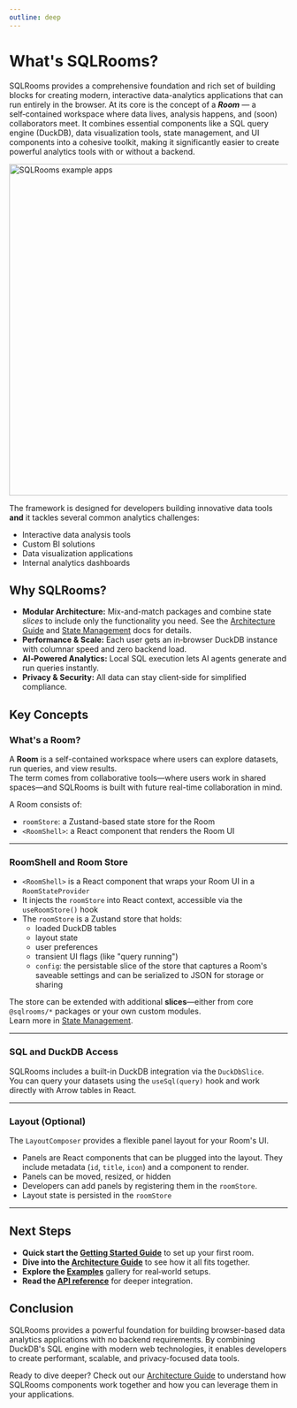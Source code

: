 ```yaml
---
outline: deep
---
```


# What's SQLRooms?

SQLRooms provides a comprehensive foundation and rich set of building blocks for creating modern, interactive data-analytics applications that can run entirely in the browser.
At its core is the concept of a **_Room_** — a self‑contained workspace where data lives, analysis happens, and (soon) collaborators meet. It combines essential components like a SQL query engine (DuckDB), data visualization tools, state management, and UI components into a cohesive toolkit, making it significantly easier to create powerful analytics tools with or without a backend.

<a href="/examples">
  <img src="/media/overview/collage.webp" alt="SQLRooms example apps" width=600>
</a>

The framework is designed for developers building innovative data tools **and** it tackles several common analytics challenges:

- Interactive data analysis tools
- Custom BI solutions
- Data visualization applications
- Internal analytics dashboards

## Why SQLRooms?

- **Modular Architecture:** Mix-and-match packages and combine state _slices_ to include only the functionality you need. See the [Architecture Guide](/architecture) and [State Management](/state-management) docs for details.
- **Performance & Scale:** Each user gets an in‑browser DuckDB instance with columnar speed and zero backend load.
- **AI‑Powered Analytics:** Local SQL execution lets AI agents generate and run queries instantly.
- **Privacy & Security:** All data can stay client‑side for simplified compliance.

## Key Concepts

### What's a Room?

A **Room** is a self-contained workspace where users can explore datasets, run queries, and view results.  
The term comes from collaborative tools—where users work in shared spaces—and SQLRooms is built with future real-time collaboration in mind.

A Room consists of:

- `roomStore`: a Zustand-based state store for the Room
- `<RoomShell>`: a React component that renders the Room UI

---

### RoomShell and Room Store

- `<RoomShell>` is a React component that wraps your Room UI in a `RoomStateProvider`
- It injects the `roomStore` into React context, accessible via the `useRoomStore()` hook
- The `roomStore` is a Zustand store that holds:
  - loaded DuckDB tables
  - layout state
  - user preferences
  - transient UI flags (like "query running")
  - `config`: the persistable slice of the store that captures a Room's saveable settings and can be serialized to JSON for storage or sharing

The store can be extended with additional **slices**—either from core `@sqlrooms/*` packages or your own custom modules.  
Learn more in [State Management](/state-management).

---

### SQL and DuckDB Access

SQLRooms includes a built-in DuckDB integration via the `DuckDbSlice`.  
You can query your datasets using the `useSql(query)` hook and work directly with Arrow tables in React.

---

### Layout (Optional)

The `LayoutComposer` provides a flexible panel layout for your Room's UI.

- Panels are React components that can be plugged into the layout. They include metadata (`id`, `title`, `icon`) and a component to render.
- Panels can be moved, resized, or hidden
- Developers can add panels by registering them in the `roomStore`.
- Layout state is persisted in the `roomStore`

---

## Next Steps

- **Quick start the [Getting Started Guide](/getting-started)** to set up your first room.
- **Dive into the [Architecture Guide](/architecture)** to see how it all fits together.
- **Explore the [Examples](/examples)** gallery for real‑world setups.
- **Read the [API reference](/api/room-shell/)** for deeper integration.

## Conclusion

SQLRooms provides a powerful foundation for building browser-based data analytics applications with no backend requirements. By combining DuckDB's SQL engine with modern web technologies, it enables developers to create performant, scalable, and privacy-focused data tools.

Ready to dive deeper? Check out our [Architecture Guide](/architecture) to understand how SQLRooms components work together and how you can leverage them in your applications.
